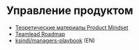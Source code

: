 # Управление продуктом

- [Теоретические материалы Product Mindset](https://www.notion.so/Product-Mindset-5e3873cd56d64a66bc89ed2669ccb76b)
- [Teamlead Roadmap](https://tlroadmap.io)
- [ksindi/managers-playbook](https://github.com/ksindi/managers-playbook) (EN)
